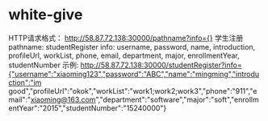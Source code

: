 ﻿# white-give

HTTP请求格式：
    http://58.87.72.138:30000/pathname?info={}
学生注册
pathname:
    studentRegister
info: 
    username,
    password,
    name,
    introduction,
    profileUrl,
    workList,
    phone,
    email,
    department,
    major,
    enrollmentYear,
    studentNumber
示例:
    http://58.87.72.138:30000/studentRegister?info={"username":"xiaoming123","password":"ABC","name":"mingming","introduction":"im good","profileUrl":"okok","workList":"work1;work2;work3","phone":"911","email":"xiaoming@163.com","department":"software","major":"soft","enrollmentYear":"2015","studentNumber":"15240000"}

